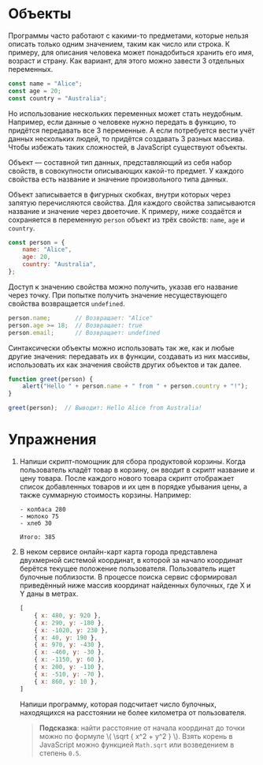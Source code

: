 # Объекты

Программы часто работают с какими-то предметами, которые нельзя описать только одним значением, таким как число или строка. К примеру, для описания человека может понадобиться хранить его имя, возраст и страну. Как вариант, для этого можно завести 3 отдельных переменных.

```js
const name = "Alice";
const age = 20;
const country = "Australia";
```

Но использование нескольких переменных может стать неудобным. Например, если данные о человеке нужно передать в функцию, то придётся передавать все 3 переменные. А если потребуется вести учёт данных нескольких людей, то придётся создавать 3 разных массива. Чтобы избежать таких сложностей, в JavaScript существуют объекты.

Объект — составной тип данных, представляющий из себя набор свойств, в совокупности описывающих какой-то предмет. У каждого свойства есть название и значение произвольного типа данных.

Объект записывается в фигурных скобках, внутри которых через запятую перечисляются свойства. Для каждого свойства записываются название и значение через двоеточие. К примеру, ниже создаётся и сохраняется в переменную `person` объект из трёх свойств: `name`, `age` и `country`.

```js
const person = {
    name: "Alice",
    age: 20,
    country: "Australia",
};
```

Доступ к значению свойства можно получить, указав его название через точку. При попытке получить значение несуществующего свойства возвращается `undefined`.

```js
person.name;       // Возвращает: "Alice"
person.age >= 18;  // Возвращает: true
person.email;      // Возвращает: undefined
```

Синтаксически объекты можно использовать так же, как и любые другие значения: передавать их в функции, создавать из них массивы, использовать их как значения свойств других объектов и так далее.

```js
function greet(person) {
    alert("Hello " + person.name + " from " + person.country + "!");
}

greet(person);  // Выводит: Hello Alice from Australia!
```

# Упражнения

1. Напиши скрипт-помощник для сбора продуктовой корзины. Когда пользователь кладёт товар в корзину, он вводит в скрипт название и цену товара. После каждого нового товара скрипт отображает список добавленных товаров и их цен в порядке убывания цены, а также суммарную стоимость корзины. Например:

    ```
    - колбаса 280
    - молоко 75
    - хлеб 30

    Итого: 385
    ```

1. В неком сервисе онлайн-карт карта города представлена двухмерной системой координат, в которой  за начало координат берётся текущее положение пользователя. Пользователь ищет булочные поблизости. В процессе поиска сервис сформировал приведённый ниже массив координат найденных булочных, где X и Y даны в метрах.

    ```js
    [
        { x: 480, y: 920 },
        { x: 290, y: -180 },
        { x: -1020, y: 230 },
        { x: 40, y: 190 },
        { x: 970, y: -430 },
        { x: -460, y: -30 },
        { x: -1150, y: 60 },
        { x: 200, y: -110 },
        { x: -510, y: -70 },
        { x: 860, y: 10 },
    ]
    ```

    Напиши программу, которая подсчитает число булочных, находящихся на расстоянии не более километра от пользователя.

    > **Подсказка**: найти расстояние от начала координат до точки можно по формуле \\( \sqrt { x^2 + y^2 } \\). Взять корень в JavaScript можно функцией `Math.sqrt` или возведением в степень `0.5`.
